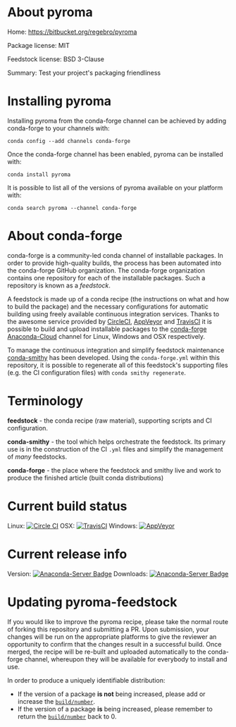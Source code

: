 About pyroma
============

Home: https://bitbucket.org/regebro/pyroma

Package license: MIT

Feedstock license: BSD 3-Clause

Summary: Test your project's packaging friendliness



Installing pyroma
=================

Installing pyroma from the conda-forge channel can be achieved by adding conda-forge to your channels with:

```
conda config --add channels conda-forge
```

Once the conda-forge channel has been enabled, pyroma can be installed with:

```
conda install pyroma
```

It is possible to list all of the versions of pyroma available on your platform with:

```
conda search pyroma --channel conda-forge
```


About conda-forge
=================

conda-forge is a community-led conda channel of installable packages.
In order to provide high-quality builds, the process has been automated into the
conda-forge GitHub organization. The conda-forge organization contains one repository
for each of the installable packages. Such a repository is known as a *feedstock*.

A feedstock is made up of a conda recipe (the instructions on what and how to build
the package) and the necessary configurations for automatic building using freely
available continuous integration services. Thanks to the awesome service provided by
[CircleCI](https://circleci.com/), [AppVeyor](http://www.appveyor.com/)
and [TravisCI](https://travis-ci.org/) it is possible to build and upload installable
packages to the [conda-forge](https://anaconda.org/conda-forge)
[Anaconda-Cloud](http://docs.anaconda.org/) channel for Linux, Windows and OSX respectively.

To manage the continuous integration and simplify feedstock maintenance
[conda-smithy](http://github.com/conda-forge/conda-smithy) has been developed.
Using the ``conda-forge.yml`` within this repository, it is possible to regenerate all of
this feedstock's supporting files (e.g. the CI configuration files) with ``conda smithy regenerate``.


Terminology
===========

**feedstock** - the conda recipe (raw material), supporting scripts and CI configuration.

**conda-smithy** - the tool which helps orchestrate the feedstock.
                   Its primary use is in the construction of the CI ``.yml`` files
                   and simplify the management of *many* feedstocks.

**conda-forge** - the place where the feedstock and smithy live and work to
                  produce the finished article (built conda distributions)

Current build status
====================

Linux: [![Circle CI](https://circleci.com/gh/conda-forge/pyroma-feedstock.svg?style=svg)](https://circleci.com/gh/conda-forge/pyroma-feedstock)
OSX: [![TravisCI](https://travis-ci.org/conda-forge/pyroma-feedstock.svg?branch=master)](https://travis-ci.org/conda-forge/pyroma-feedstock)
Windows: [![AppVeyor](https://ci.appveyor.com/api/projects/status/github/conda-forge/pyroma-feedstock?svg=True)](https://ci.appveyor.com/project/conda-forge/pyroma-feedstock/branch/master)

Current release info
====================
Version: [![Anaconda-Server Badge](https://anaconda.org/conda-forge/pyroma/badges/version.svg)](https://anaconda.org/conda-forge/pyroma)
Downloads: [![Anaconda-Server Badge](https://anaconda.org/conda-forge/pyroma/badges/downloads.svg)](https://anaconda.org/conda-forge/pyroma)


Updating pyroma-feedstock
=========================

If you would like to improve the pyroma recipe, please take the normal
route of forking this repository and submitting a PR. Upon submission, your changes will
be run on the appropriate platforms to give the reviewer an opportunity to confirm that the
changes result in a successful build. Once merged, the recipe will be re-built and uploaded
automatically to the conda-forge channel, whereupon they will be available for everybody to
install and use.

In order to produce a uniquely identifiable distribution:
 * If the version of a package **is not** being increased, please add or increase
   the [``build/number``](http://conda.pydata.org/docs/building/meta-yaml.html#build-number-and-string).
 * If the version of a package **is** being increased, please remember to return
   the [``build/number``](http://conda.pydata.org/docs/building/meta-yaml.html#build-number-and-string)
   back to 0.
